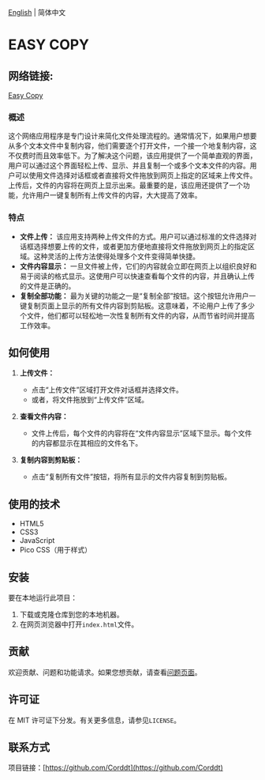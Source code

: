 [English](README.md) | 简体中文
# EASY COPY
## 网络链接:
[Easy Copy](https://corddt.github.io/easy_copy/)


### 概述
这个网络应用程序是专门设计来简化文件处理流程的。通常情况下，如果用户想要从多个文本文件中复制内容，他们需要逐个打开文件，一个接一个地复制内容，这不仅费时而且效率低下。为了解决这个问题，该应用提供了一个简单直观的界面，用户可以通过这个界面轻松上传、显示、并且复制一个或多个文本文件的内容。用户可以使用文件选择对话框或者直接将文件拖放到网页上指定的区域来上传文件。上传后，文件的内容将在网页上显示出来。最重要的是，该应用还提供了一个功能，允许用户一键复制所有上传文件的内容，大大提高了效率。

### 特点
- **文件上传：** 该应用支持两种上传文件的方式。用户可以通过标准的文件选择对话框选择想要上传的文件，或者更加方便地直接将文件拖放到网页上的指定区域。这种灵活的上传方法使得处理多个文件变得简单快捷。
- **文件内容显示：** 一旦文件被上传，它们的内容就会立即在网页上以组织良好和易于阅读的格式显示。这使用户可以快速查看每个文件的内容，并且确认上传的文件是正确的。
- **复制全部功能：** 最为关键的功能之一是“复制全部”按钮。这个按钮允许用户一键复制页面上显示的所有文件内容到剪贴板。这意味着，不论用户上传了多少个文件，他们都可以轻松地一次性复制所有文件的内容，从而节省时间并提高工作效率。

## 如何使用
1. **上传文件：**
    - 点击“上传文件”区域打开文件对话框并选择文件。
    - 或者，将文件拖放到“上传文件”区域。

2. **查看文件内容：**
    - 文件上传后，每个文件的内容将在“文件内容显示”区域下显示。每个文件的内容都显示在其相应的文件名下。

3. **复制内容到剪贴板：**
    - 点击“复制所有文件”按钮，将所有显示的文件内容复制到剪贴板。

## 使用的技术
- HTML5
- CSS3
- JavaScript
- Pico CSS（用于样式）

## 安装
要在本地运行此项目：
1. 下载或克隆仓库到您的本地机器。
2. 在网页浏览器中打开`index.html`文件。

## 贡献
欢迎贡献、问题和功能请求。如果您想贡献，请查看[问题页面](https://github.com/Corddt/easy_copy/issues/1)。

## 许可证
在 MIT 许可证下分发。有关更多信息，请参见`LICENSE`。

## 联系方式
项目链接：[https://github.com/Corddt](https://github.com/Corddt)
